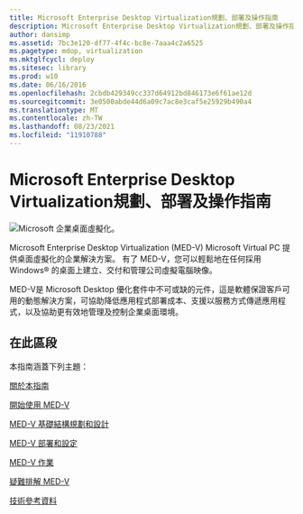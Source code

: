 ```yaml
---
title: Microsoft Enterprise Desktop Virtualization規劃、部署及操作指南
description: Microsoft Enterprise Desktop Virtualization規劃、部署及操作指南
author: dansimp
ms.assetid: 7bc3e120-df77-4f4c-bc8e-7aaa4c2a6525
ms.pagetype: mdop, virtualization
ms.mktglfcycl: deploy
ms.sitesec: library
ms.prod: w10
ms.date: 06/16/2016
ms.openlocfilehash: 2cbdb429349cc337d64912bd846173e6f61ae12d
ms.sourcegitcommit: 3e0500abde44d6a09c7ac8e3caf5e25929b490a4
ms.translationtype: MT
ms.contentlocale: zh-TW
ms.lasthandoff: 08/23/2021
ms.locfileid: "11910788"
---
```

# <a name="microsoft-enterprise-desktop-virtualization-planning-deployment-and-operations-guide"></a>Microsoft Enterprise Desktop Virtualization規劃、部署及操作指南


![Microsoft 企業桌面虛擬化。](images/medv.gif)

Microsoft Enterprise Desktop Virtualization (MED-V) Microsoft Virtual PC 提供桌面虛擬化的企業解決方案。 有了 MED-V，您可以輕鬆地在任何採用 Windows® 的桌面上建立、交付和管理公司虛擬電腦映像。

MED-V是 Microsoft Desktop 優化套件中不可或缺的元件，這是軟體保證客戶可用的動態解決方案，可協助降低應用程式部署成本、支援以服務方式傳遞應用程式，以及協助更有效地管理及控制企業桌面環境。

## <a name="in-this-section"></a>在此區段


本指南涵蓋下列主題：

[關於本指南](about-this-guidemedv.md)

[開始使用 MED-V](getting-started-with-med-v.md)

[MED-V 基礎結構規劃和設計](med-v-infrastructure-planning-and-design.md)

[MED-V 部署和設定](med-v-deployment-and-configuration.md)

[MED-V 作業](med-v-operations.md)

[疑難排解 MED-V](troubleshooting-med-v.md)

[技術參考資料](technical-referencemedv-10-sp1.md)

 

 





